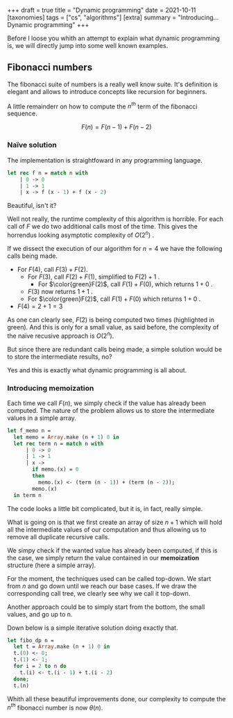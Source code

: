 +++
draft = true
title = "Dynamic programming"
date = 2021-10-11
[taxonomies]
tags = ["cs", "algorithms"]
[extra]
summary = "Introducing... Dynamic programming"
+++


Before I loose you whith an attempt to explain what dynamic programming is, we will directly jump into some well known examples.


## Fibonacci numbers

The fibonacci suite of numbers is a really well know suite. It's definition is elegant and allows to introduce concepts like recursion for beginners.

A little remainderr on how to compute the $n^{th}$ term of the fibonacci sequence.

$$F(n) = F(n-1) + F(n - 2)$$

### Naïve solution

The implementation is straightfoward in any programming language.

```ocaml
let rec f n = match n with
    | 0 -> 0
    | 1 -> 1
    | x -> f (x - 1) + f (x - 2)
```

Beautiful, isn't it?

Well not really, the runtime complexity of this algorithm is horrible. For each call of $F$ we do two additional calls most of the time. This gives the horrendus looking asymptotic complexity of $O(2^n)$ .

If we dissect the execution of our algorithm for $n=4$ we have the following calls being made.

- For $F(4)$, call $F(3) + F(2)$.
    - For $F(3)$, call $F(2) + F(1)$, simplified to $F(2) + 1$ .
      - For $\color{green}F(2)$, call $F(1) + F(0)$, which returns $1 + 0$ .
    - $F(3)$ now returns $1 + 1$ .
    - For $\color{green}F(2)$, call $F(1) + F(0)$ which returns $1 + 0$ .
- $F(4) = 2 + 1 = 3$ 

As one can clearly see, $F(2)$ is being computed two times (highlighted in green). And this is only for a small value, as said before, the complexity of the naïve recusive approach is $O(2^n)$.

But since there are redundant calls being made, a simple solution would be to store the intermediate results, no?

Yes and this is exactly what dynamic programming is all about.


### Introducing memoization
Each time we call $F(n)$, we simply check if the value has already been computed. The nature of the problem allows us to store the intermediate values in a simple array.

```ocaml
let f_memo n = 
  let memo = Array.make (n + 1) 0 in
  let rec term n = match n with
      | 0 -> 0
      | 1 -> 1
      | x ->
        if memo.(x) = 0 
        then 
          memo.(x) <- (term (n - 1)) + (term (n - 2));
        memo.(x)
  in term n
```
The code looks a little bit complicated, but it is, in fact, really simple.

What is going on is that we first create an array of size $n+1$ which will hold all the intermediate values of our computation and thus allowing us to remove all duplicate recursive calls.

We simpy check if the wanted value has already been computed, if this is the case, we simply return the value contained in our **memoization** structure (here a simple array).

For the moment, the techniques used can be called top-down. We start from $n$ and go down until we reach our base cases. If we draw the corresponding call tree, we clearly see why we call it top-down.

Another approach could be to simply start from the bottom, the small values, and go up to n.

Down below is a simple iterative solution doing exactly that. 

```ocaml
let fibo_dp n = 
  let t = Array.make (n + 1) 0 in
  t.(0) <- 0;
  t.(1) <- 1;
  for i = 2 to n do
    t.(i) <- t.(i - 1) + t.(i - 2)
  done;
  t.(n)
```

Whith all these beautiful improvements done, our complexity to compute the $n^{th}$ fibonacci number is now $\theta(n)$. 

